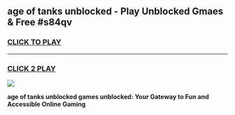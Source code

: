 
## age of tanks unblocked - Play Unblocked Gmaes & Free #s84qv
<h3>
<a href="https://news.freeplayer.one?title=age_of_tanks_unblocked&ref=24F">CLICK TO PLAY</a></h3>
<hr>

<h3>
<a href="https://news.freeplayer.one?title=age_of_tanks_unblocked&ref=24F">CLICK 2 PLAY</a>
  
</h3>

<a href="https://news.freeplayer.one?title=age_of_tanks_unblocked&ref=24F/"><img src="https://clearcache.store/games.png"></a>


**age of tanks unblocked games unblocked: Your Gateway to Fun and Accessible Online Gaming**
